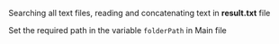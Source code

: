 <p>Searching all text files, reading and concatenating text in <b>result.txt</b> file</p>

<p>Set the required path in the variable <code>folderPath</code> in Main file</p>